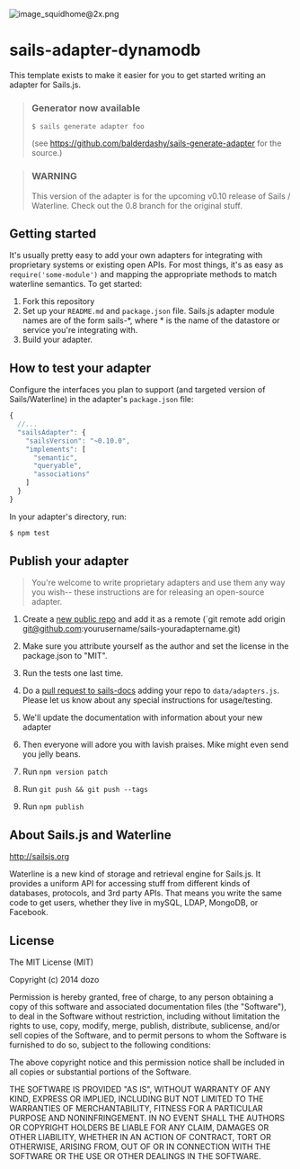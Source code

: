 ![image_squidhome@2x.png](http://i.imgur.com/RIvu9.png) 

# sails-adapter-dynamodb

This template exists to make it easier for you to get started writing an adapter for Sails.js.

> ### Generator now available
>
> `$ sails generate adapter foo`
>
> (see https://github.com/balderdashy/sails-generate-adapter for the source.)




> ### WARNING
>
> This version of the adapter is for the upcoming v0.10 release of Sails / Waterline.
> Check out the 0.8 branch for the original stuff.



## Getting started
It's usually pretty easy to add your own adapters for integrating with proprietary systems or existing open APIs.  For most things, it's as easy as `require('some-module')` and mapping the appropriate methods to match waterline semantics.  To get started:

1. Fork this repository
2. Set up your `README.md` and `package.json` file.  Sails.js adapter module names are of the form sails-*, where * is the name of the datastore or service you're integrating with.
3. Build your adapter.

## How to test your adapter

Configure the interfaces you plan to support (and targeted version of Sails/Waterline) in the adapter's `package.json` file:

```javascript
{
  //...
  "sailsAdapter": {
    "sailsVersion": "~0.10.0",
    "implements": [
      "semantic",
      "queryable",
      "associations"
    ]
  }
}
```

In your adapter's directory, run:

```sh
$ npm test
```


## Publish your adapter

> You're welcome to write proprietary adapters and use them any way you wish--
> these instructions are for releasing an open-source adapter.

1. Create a [new public repo](https://github.com/new) and add it as a remote (`git remote add origin git@github.com:yourusername/sails-youradaptername.git)
2. Make sure you attribute yourself as the author and set the license in the package.json to "MIT".
3. Run the tests one last time.
4. Do a [pull request to sails-docs](https://github.com/balderdashy/sails-docs/compare/) adding your repo to `data/adapters.js`.  Please let us know about any special instructions for usage/testing. 
5. We'll update the documentation with information about your new adapter
6. Then everyone will adore you with lavish praises.  Mike might even send you jelly beans.

7. Run `npm version patch`
8. Run `git push && git push --tags`
9. Run `npm publish`

## About Sails.js and Waterline
http://sailsjs.org

Waterline is a new kind of storage and retrieval engine for Sails.js.  It provides a uniform API for accessing stuff from different kinds of databases, protocols, and 3rd party APIs.  That means you write the same code to get users, whether they live in mySQL, LDAP, MongoDB, or Facebook.

## License

The MIT License (MIT)

Copyright (c) 2014 dozo

Permission is hereby granted, free of charge, to any person obtaining a copy
 of this software and associated documentation files (the "Software"), to deal
 in the Software without restriction, including without limitation the rights
 to use, copy, modify, merge, publish, distribute, sublicense, and/or sell
 copies of the Software, and to permit persons to whom the Software is
 furnished to do so, subject to the following conditions:

The above copyright notice and this permission notice shall be included in
 all copies or substantial portions of the Software.

THE SOFTWARE IS PROVIDED "AS IS", WITHOUT WARRANTY OF ANY KIND, EXPRESS OR
 IMPLIED, INCLUDING BUT NOT LIMITED TO THE WARRANTIES OF MERCHANTABILITY,
 FITNESS FOR A PARTICULAR PURPOSE AND NONINFRINGEMENT. IN NO EVENT SHALL THE
 AUTHORS OR COPYRIGHT HOLDERS BE LIABLE FOR ANY CLAIM, DAMAGES OR OTHER
 LIABILITY, WHETHER IN AN ACTION OF CONTRACT, TORT OR OTHERWISE, ARISING FROM,
 OUT OF OR IN CONNECTION WITH THE SOFTWARE OR THE USE OR OTHER DEALINGS IN
 THE SOFTWARE.
